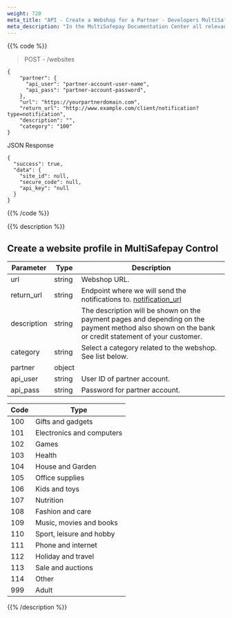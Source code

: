 ```yaml
---
weight: 720
meta_title: "API - Create a Webshop for a Partner - Developers MultiSafepay"
meta_description: "In the MultiSafepay Documentation Center all relevant information regarding our Plugins and API. As well as Support pages for Payment Method, Tools and General Questions. You can also find the contact details of our Support Team and Integration Team."
---
```


{{% code %}}
> POST - /websites

```shell 
{
    "partner": {
      "api_user": "partner-account-user-name",
      "api_pass": "partner-account-password",
    },
    "url": "https://yourpartnerdomain.com",
    "return_url": "http://www.example.com/client/notification?type=notification",
    "description": "",
    "category": "100"
}
```

JSON Response

```shell 
{
  "success": true,
  "data": {
    "site_id": null,
    "secure_code": null,
    "api_key": "null
  }
}
```
{{% /code %}}

{{% description %}}
## Create a website profile in MultiSafepay Control

| Parameter                   | Type      | Description                                                                                |
|-----------------------------|-----------|--------------------------------------------------------------------------------------------|
| url                         | string    | Webshop URL. 
| return_url                  | string    | Endpoint where we will send the notifications to. [notification_url](/faq/api/how-does-the-notification-url-work/)                                                                                                    |
| description                 | string    | The description will be shown on the payment pages and depending on the payment method also shown on the bank or credit statement of your customer.                                                                                              | 
| category                    | string    | Select a category related to the webshop. See list below.                                  | 
| partner                     | object    | 
| api_user                    | string    | User ID of partner account.                                                                 | 
| api_pass                    | string    | Password for partner account.                                                               | 

| Code | Type                  |
|----------|-----------------------|
| 100     | Gifts and gadgets               |
| 101     | Electronics and computers              |
| 102     | Games                  |
| 103     | Health         |
| 104     | House and Garden                   |
| 105     | Office supplies                  |
| 106     | Kids and toys                |
| 107     | Nutrition              |
| 108     | Fashion and care            |
| 109     | Music, movies and books              |
| 110     | Sport, leisure and hobby          |
| 111     | Phone and internet |
| 112     | Holiday and travel |
| 113     | Sale and auctions |
| 114     | Other |
| 999     | Adult |
{{% /description %}}